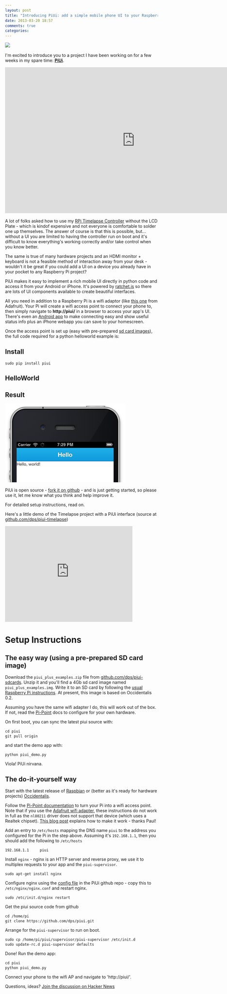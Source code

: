 ```yaml
---
layout: post
title: "Introducing PiUi: add a simple mobile phone UI to your RaspberryPi project."
date: 2013-03-20 18:57
comments: true
categories: 
---
```


<a href="http://github.com/dps/piui"><img src="https://raw.github.com/dps/piui/master/android/res/drawable-xhdpi/ic_launcher.png"/></a>

I'm excited to introduce you to a project I have been working on for a few weeks in my spare time: <b>[PiUi](http://github.com/dps/piui)</b>.


<iframe width="853" height="480" src="http://www.youtube.com/embed/2ay0vuW6aNY?rel=0" frameborder="0" allowfullscreen></iframe>


A lot of folks asked how to use my [RPi Timelapse Controller](http://blog.davidsingleton.org/raspberry-pi-timelapse-controller/) without the LCD Plate - which is kindof expensive and not everyone is comfortable to solder one up themselves.  The answer of course is that this is possible, but...  without a UI you are limited to having the controller run on boot and it's difficult to know everything's working correctly and/or take control when you know better.


The same is true of many hardware projects and an HDMI monitor + keyboard is not a feasible method of interaction away from your desk - wouldn't it be great if you could add a UI on a device you already have in your pocket to any Raspberry Pi project?


PiUi makes it easy to implement a rich mobile UI directly in python code and access it from your Android or iPhone.  It's powered by [ratchet.js](http://maker.github.com/ratchet/) so there are lots of UI components available to create beautiful interfaces.


All you need in addition to a Raspberry Pi is a wifi adaptor (like [this one](https://www.adafruit.com/products/814) from Adafruit).  Your Pi will create a wifi access point to connect your phone to, then simply navigate to <b>http://piui/</b> in a browser to access your app's UI.  There's even an [Android app](https://play.google.com/store/apps/details?id=org.davidsingleton.piui) to make connecting easy and show useful status info plus an iPhone webapp you can save to your homescreen.


Once the access point is set up (easy with pre-prepared [sd card images](https://github.com/dps/piui-sdcards)), the full code required for a python helloworld example is:

Install
-------
```
sudo pip install piui
```
HelloWorld
----------
<script src="https://gist.github.com/dps/5210265.js"></script>
Result
------
<img src="/images/helloworld.png" />

PiUi is open source - [fork it on github](http://www.github.com/dps/piui) - and is just getting started, so please use it, let me know what you think and help improve it.

For detailed setup instructions, read on.

Here's a little demo of the Timelapse project with a PiUi interface (source at [github.com/dps/piui-timelapse](http://github.com/dps/piui-timelapse))
<iframe width="420" height="315" src="http://www.youtube.com/embed/85POjhakf4U?rel=0" frameborder="0" allowfullscreen></iframe>

<!-- more -->

Setup Instructions
==================

The easy way (using a pre-prepared SD card image)
-------------------------------------------------

Download the `piui_plus_examples.zip` file from [github.com/dps/piui-sdcards](https://github.com/dps/piui-sdcards/blob/master/piui_plus_examples.zip?raw=true).  Unzip it and you'll find a 4Gb sd card image named `piui_plus_examples.img`.  Write it to an SD card by following the [usual Raspberry Pi instructions](http://elinux.org/RPi_Easy_SD_Card_Setup).  At present, this image is based on Occidentalis 0.2.

Assuming you have the same wifi adapter I do, this will work out of the box.  If not, read the [Pi-Point](http://www.pi-point.co.uk/) docs to configure for your own hardware.

On first boot, you can sync the latest piui source with:
```
cd piui
git pull origin
```
and start the demo app with:
```
python piui_demo.py
```

Viola!  PiUi nirvana.



The do-it-yourself way
----------------------

Start with the latest release of [Raspbian](http://www.raspberrypi.org/downloads) or (better as it's ready for hardware projects) [Occidentalis](http://learn.adafruit.com/adafruit-raspberry-pi-educational-linux-distro/occidentalis-v0-dot-2).

Follow the [Pi-Point documentation](http://www.pi-point.co.uk/) to turn your Pi into a wifi access point.  Note that if you use the [Adafruit wifi adapter](https://www.adafruit.com/products/814), these instructions do not work in full as the `nl80211` driver does not support that device (which uses a Realtek chipset).  [This blog post](http://blog.sip2serve.com/post/38010690418/raspberry-pi-access-point-using-rtl8192cu) explains how to make it work - thanks Paul!

Add an entry to `/etc/hosts` mapping the DNS name `piui` to the address you configured for the Pi in the step above.  Assuming it's `192.168.1.1`, then you should add the following to `/etc/hosts`
```
192.168.1.1     piui
```

Install `nginx` - nginx is an HTTP server and reverse proxy, we use it to multiplex requests to your app and the `piui-supervisor`.

```
sudo apt-get install nginx
```

Configure nginx using the [config file](https://github.com/dps/piui/blob/master/nginx-conf/nginx.conf) in the PiUi github repo - copy this to `/etc/nginx/nginx.conf` and restart nginx.
```
sudo /etc/init.d/nginx restart
```

Get the piui source code from github
```
cd /home/pi
git clone https://github.com/dps/piui.git
```

Arrange for the `piui-supervisor` to run on boot.
```
sudo cp /home/pi/piui/supervisor/piui-supervisor /etc/init.d
sudo update-rc.d piui-supervisor defaults
```

Done!  Run the demo app:
```
cd piui
python piui_demo.py
```

Connect your phone to the wifi AP and navigate to 'http://piui/'.


Questions, ideas?  [Join the discussion on Hacker News](https://news.ycombinator.com/item?id=5432615)
